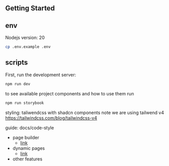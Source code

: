 ## Getting Started

## env
Nodejs version: 20
```bash 
cp .env.example .env
```

## scripts
First, run the development server:
```bash
npm run dev
```
to see available project components and how to use them run 
```bash
npm run storybook
```

styling: taliwendcss with shadcn components
note we are using tailwend v4 
https://tailwindcss.com/blog/tailwindcss-v4

guide:
docs/code-style
- page builder
  - [link](src/components/page-builder/page-builder.jsx)
- dynamic pages
  - [link](src/app/(pages)/[slug]/dynamic-slug-page.jsx)
- other features